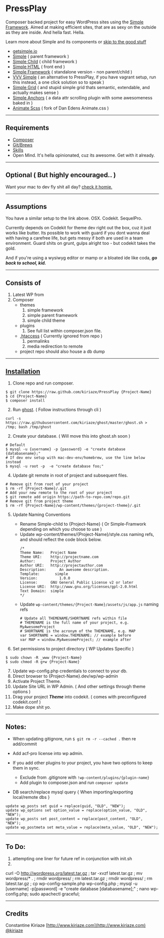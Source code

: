 # PressPlay

Composer backed project for easy WordPress sites using the [Simple Framework](http://getsimple.io/). Aimed at making efficient sites, that are as sexy on the outside as they are inside. And hella fast. Hella.

Learn more about Simple and its components or [skip to the good stuff](#installation)

- [getsimple.io](http://getsimple.io)
- [Simple](https://github.com/kiriaze/simple) ( parent framework )
- [Simple Child](https://github.com/kiriaze/simple-child) ( child framework )
- [Simple HTML](https://github.com/kiriaze/simple-html) ( front end )
- [Simple Framework](https://github.com/kiriaze/simple-framework) ( standalone version - non parent/child )
- [VVV Simple](https://github.com/kiriaze/vvv-simple) ( an alternative to PressPlay, if you have vagrant setup, run this instead, a one click solution so to speak )
- [Simple Grid](https://github.com/kiriaze/Simple-Grid) ( and stupid simple grid thats semantic, extendable, and actually makes sense )
- [Simple Anchors](https://github.com/kiriaze/SimpleAnchors) ( a data attr scrolling plugin with some awesomeness baked in )
- [Animate Scss](https://github.com/kiriaze/animate.scss) ( fork of Dan Edens Animate.css )

---

## Requirements
- [Composer](http://getcomposer.org/)
- [Git/Brews](http://brew.sh/)
- [Skills](http://bringvictory.com/)
- Open Mind. It's hella opinionated, cuz its awesome. Get with it already.

---

## Optional ( But highly encouraged.. )
Want your mac to dev fly shit all day? [check it homie.](https://github.com/kiriaze/mac-dev-env)

---

## Assumptions
You have a similar setup to the link above. OSX. Codekit. SequelPro.

Currently depends on Codekit for theme dev right out the box, cuz it just works like butter. Its possible to work with guard if you dont wanna deal with having a carefree life, but gets messy if both are used in a team environment. Guard shits on grunt, gulps alright too - but codekit takes the gold.

And if you're using a wysiwyg editor or mamp or a bloated ide like coda, **_go back to school, kid._**

---

## Consists of
1. Latest WP from 
2. Composer
    * themes
        1. simple framework
        2. simple parent framework
        3. simple child theme
	* plugins
		1. See full list within composer.json file.  
    * [.htaccess](https://gist.github.com/kiriaze/89799d8a31a8084920bc) ( Currently ignored from repo )
        1. permalinks
        2. media redirection to remote
    * project repo should also house a db dump

---

## [Installation](id:installation)

1. Clone repo and run composer.
```
$ git clone https://raw.github.com/kiriaze/PressPlay {Project-Name}
$ cd {Project-Name}
$ composer install
```

2. Run [ghost](https://github.com/kiriaze/ghost). ( Follow instructions through cli )
```
curl -s https://raw.githubusercontent.com/kiriaze/ghost/master/ghost.sh > /tmp; bash /tmp/ghost
```

2. Create your database. ( Will move this into ghost.sh soon )
```
# Default
$ mysql -u {username} -p {password} -e "create database {databasename};"
# If dev env setup with mac-dev-env/homebrew, use the line below instead
$ mysql -u root -p  -e "create database foo;"
```

4. Update git remote in root of project and subsequent files.
```
# Remove git from root of your project
$ rm -rf {Project-Name}/.git
# Add your new remote to the root of your project
$ git remote add origin https://path-to-repo.com/repo.git
# Remove git from project theme
$ rm -rf {Project-Name}/wp-content/themes/{project-theme}/.git
```

5. Update Naming Conventions
	* Rename Simple-child to {Project-Name} ( Or Simple-Framwork depending on which you choose to use )
    * Update wp-content/themes/{Project-Name}/style.css naming refs, and should reflect the code block below.
      ```
      /*
      Theme Name:  	Project Name
      Theme URI:  	http://projectname.com
      Author:  		Project Author
      Author URI:  	http://projectauthor.com
      Description:  	An awesome description.
      Template:       simple
      Version:  		1.0.0
      License: 		GNU General Public License v2 or later
      License URI: 	http://www.gnu.org/licenses/gpl-2.0.html
      Text Domain: 	simple
      */
      ```
    * Update `wp-content/themes/{Project-Name}/assets/js/app.js` naming refs
      ```
      # Update all THEMENAME/SHORTNAME refs within file
      # THEMENAME is the full name of your project, e.g. MyAwesomeProject
      # SHORTNAME is the acronym of the THEMENAME, e.g. MAP
      var SHORTNAME = window.THEMENAME; // example before
      var MAP = window.MyAwesomeProject; // example after
      ```

7. Set permissions to project directory ( WP Updates Specific )
  ```
  $ sudo chown -R _www {Project-Name}
  $ sudo chmod -R g+w {Project-Name}
  ```

7. Update wp-config.php credentials to connect to your db.
8. Direct browser to {Project-Name}.dev/wp/wp-admin
9. Activate Project Theme.
10. Update Site URL in WP Admin. ( And other settings through theme options )
11. Drag your project _**Theme**_ into codekit. ( comes with preconfigured codekit.conf )
12. Make dope shit yo.

---

## Notes:
* When updating gitignore, run `$ git rm -r --cached .` then re add/commit
* Add acf-pro license into wp admin.
* If you add other plugins to your project, you have two options to keep them in sync.
	* Exclude from .gitignore with `!wp-content/plugins/{plugin-name}`
	* Add plugin to composer.json and run `composer update`

* DB search/replace mysql query { When importing/exporting local/remote dbs }
```
update wp_posts set guid = replace(guid, "OLD", "NEW");
update wp_options set option_value = replace(option_value, "OLD", "NEW");
update wp_posts set post_content = replace(post_content, "OLD", "NEW");
update wp_postmeta set meta_value = replace(meta_value, "OLD", "NEW");
```

---

## To Do:
1. attempting one liner for future ref in conjunction with init.sh
2. 
curl -O http://wordpress.org/latest.tar.gz ; tar -xvzf latest.tar.gz ; mv wordpress/* . ; rmdir wordpress/ ; rm latest.tar.gz ; rmdir wordpress/ ; rm latest.tar.gz ; cp wp-config-sample.php wp-config.php ; mysql -u [username] -p[password] -e "create database [databasename];" ; nano wp-config.php; sudo apachectl graceful;

---

## Credits

Constantine Kiriaze
[http://www.kiriaze.com](http://www.kiriaze.com)
[@kiriaze](https://twitter.com/kiriaze)
